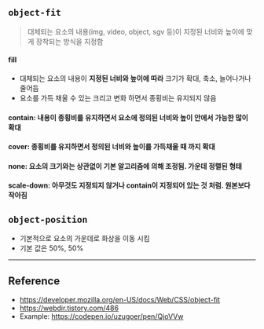 ## `object-fit`
> 대체되는 요소의 내용(img, video, object, sgv 등)이 지정된 너비와 높이에 맞게 장착되는 방식을 지정함

#### fill
- 대체되는 요소의 내용이 **지정된 너비와 높이에 따라** 크기가 확대, 축소, 늘어나거나 줄어듬
- 요소를 가득 채울 수 있는 크리고 변화 하면서 종횡비는 유지되지 않음

#### contain: 내용이 종횡비를 유지하면서 요소에 정의된 너비와 높이 안에서 가능한 많이 확대

#### cover: 종횡비를 유지하면서 정의된 너비와 높이를 가득채울 때 까지 확대

#### none: 요소의 크기와는 상관없이 기본 알고리즘에 의해 조정됨. 가운데 정렬된 형태

#### scale-down: 아무것도 지정되지 않거나 contain이 지정되어 있는 것 처럼. 원본보다 작아짐


## `object-position`
- 기본적으로 요소의 가운데로 화상을 이동 시킴
- 기본 값은 50%, 50%

---
## Reference
- https://developer.mozilla.org/en-US/docs/Web/CSS/object-fit
- https://webdir.tistory.com/486
- Example: https://codepen.io/uzugoer/pen/QjoVVw

